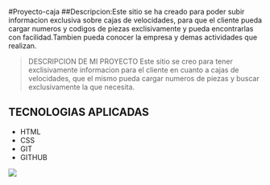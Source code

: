#Proyecto-caja
##Descripcion:Este sitio se ha creado para poder subir informacion exclusiva sobre cajas de velocidades, para que el cliente pueda cargar numeros y codigos de piezas exclisivamente y pueda encontrarlas con facilidad.Tambien pueda conocer la empresa y demas actividades que realizan.


 >DESCRIPCION DE MI PROYECTO
 Este sitio se creo para tener exclisivamente informacion para el cliente en cuanto a cajas de velocidades, que el mismo pueda cargar numeros de piezas y buscar exclusivamente la que necesita.

## TECNOLOGIAS APLICADAS
- HTML
- CSS
- GIT
- GITHUB

[![](https://plus.unsplash.com/premium_photo-1661963219843-f1a50a6cfcd3?q=80&w=1470&auto=format&fit=crop&ixlib=rb-4.0.3&ixid=M3wxMjA3fDB8MHxwaG90by1wYWdlfHx8fGVufDB8fHx8fA%3D%3D)](https://plus.unsplash.com/premium_photo-1661963219843-f1a50a6cfcd3?q=80&w=1470&auto=format&fit=crop&ixlib=rb-4.0.3&ixid=M3wxMjA3fDB8MHxwaG90by1wYWdlfHx8fGVufDB8fHx8fA%3D%3D)